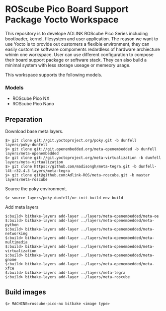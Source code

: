 # ROScube Pico Board Support Package Yocto Workspace

This repository is to develope ADLINK ROScube Pico Series including bootloader, kernel, filesystem and user application. The reason we want to use Yocto is to provide out customers a flexible environment, they can easily customize software compoments redardless of hardware archiecture whinin one workspace. User can use different configuration to compose their board support package or software stack. They can also build a minimal system with less storage useage or memeory usage. 

This workspace supports the following models.

### Models

* ROScube Pico NX
* ROScube Pico Nano

## Preparation

Download base meta layers.

```
$> git clone git://git.yoctoproject.org/poky.git -b dunfell layers/poky-dunfell
$> git clone git://git.openembedded.org/meta-openembedded -b dunfell layers/meta-openembedded
$> git clone git://git.yoctoproject.org/meta-virtualization -b dunfell layers/meta-virtualization
$> git clone https://github.com/madisongh/meta-tegra.git -b dunfell-l4t-r32.4.3 layers/meta-tegra
$> git clone git@github.com:Adlink-ROS/meta-roscube.git -b master layers/meta-roscube
```

Source the poky environment.

```
$> source layers/poky-dunfell/oe-init-build-env build
```

Add meta layers
```
$:build> bitbake-layers add-layer ../layers/meta-openembedded/meta-oe
$:build> bitbake-layers add-layer ../layers/meta-openembedded/meta-python
$:build> bitbake-layers add-layer ../layers/meta-openembedded/meta-networking
$:build> bitbake-layers add-layer ../layers/meta-openembedded/meta-multimedia
$:build> bitbake-layers add-layer ../layers/meta-openembedded/meta-virtualization
$:build> bitbake-layers add-layer ../layers/meta-openembedded/meta-gnome
$:build> bitbake-layers add-layer ../layers/meta-openembedded/meta-xfce
$:build> bitbake-layers add-layer ../layers/meta-tegra
$:build> bitbake-layers add-layer ../layers/meta-roscube
```

## Build images

```
$> MACHINE=roscube-pico-nx bitbake <image type>
```